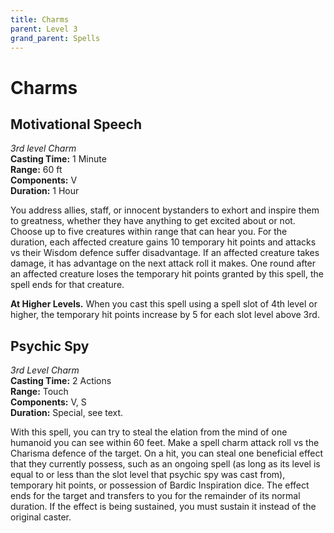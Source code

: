 ```yaml
---
title: Charms
parent: Level 3
grand_parent: Spells
---
```


# Charms

## Motivational Speech
*3rd level Charm*<br>
**Casting Time:** 1 Minute<br>
**Range:** 60 ft<br>
**Components:** V<br>
**Duration:** 1 Hour

You address allies, staff, or innocent bystanders to exhort and inspire them to greatness, whether they have anything to get excited about or not. Choose up to five creatures within range that can hear you. For the duration, each affected creature gains 10 temporary hit points and attacks vs their Wisdom defence suffer disadvantage. If an affected creature takes damage, it has advantage on the next attack roll it makes. One round after an affected creature loses the temporary hit points granted by this spell, the spell ends for that creature.

**At Higher Levels.** When you cast this spell using a spell slot of 4th level or higher, the temporary hit points increase by 5 for each slot level above 3rd.

## Psychic Spy
*3rd Level Charm*<br>
**Casting Time:** 2 Actions<br>
**Range:** Touch<br>
**Components:** V, S<br>
**Duration:** Special, see text.

With this spell, you can try to steal the elation from the mind of one humanoid you can see within 60 feet. Make a spell charm attack roll vs the Charisma defence of the target. On a hit, you can steal one beneficial effect that they currently possess, such as an ongoing spell (as long as its level is equal to or less than the slot level that psychic spy was cast from), temporary hit points, or possession of Bardic Inspiration dice. The effect ends for the target and transfers to you for the remainder of its normal duration. If the effect is being sustained, you must sustain it instead of the original caster.
